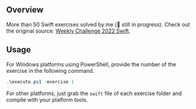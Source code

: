 ## Overview

More than 50 Swift exercises solved by me (🚧 still in progress). Check out the original source: [Weekly Challenge 2022 Swift](https://github.com/mouredev/Weekly-Challenge-2022-Swift).

## Usage

For Windows platforms using PowerShell, provide the number of the exercise in the following command.

```powershell
.\execute.ps1 -exercise 1
```

For other platforms, just grab the `swift` file of each exercise folder and compile with your platform tools.
